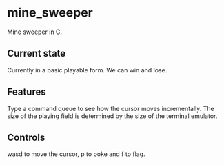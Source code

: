 # mine_sweeper
Mine sweeper in C.

## Current state
Currently in a basic playable form. We can win and lose.

## Features
Type a command queue to see how the cursor moves incrementally.
The size of the playing field is determined by the size of the terminal emulator.

## Controls
wasd to move the cursor, p to poke and f to flag.
